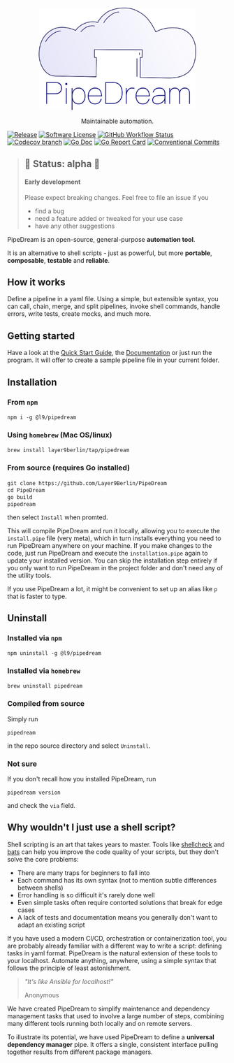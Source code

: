 <p align="center">
    <img src="docs/assets/PipeDream.png" width="360" height="234">
    <p align="center">Maintainable automation.</p>
</p>

[![Release](https://img.shields.io/github/v/release/Layer9Berlin/PipeDream.svg?style=for-the-badge)](https://github.com/Layer9Berlin/PipeDream/releases/latest)
[![Software License](https://img.shields.io/badge/license-GPL--3.0-brightgreen.svg?style=for-the-badge)](/LICENSE.txt)
[![GitHub Workflow Status](https://img.shields.io/github/workflow/status/Layer9Berlin/pipedream/PipeDream%20release?style=for-the-badge)](https://github.com/Layer9Berlin/pipedream/actions?query=workflow%3A%22PipeDream+release%22)
[![Codecov branch](https://img.shields.io/codecov/c/github/Layer9Berlin/PipeDream/main.svg?style=for-the-badge)](https://codecov.io/gh/Layer9Berlin/PipeDream)
[![Go Doc](https://img.shields.io/badge/godoc-reference-blue.svg?style=for-the-badge)](http://godoc.org/github.com/Layer9Berlin/pipedream)
[![Go Report Card](https://goreportcard.com/badge/github.com/Layer9Berlin/pipedream?style=for-the-badge)](https://goreportcard.com/report/github.com/Layer9Berlin/pipedream)
[![Conventional Commits](https://img.shields.io/badge/Conventional%20Commits-1.0.0-yellow.svg?style=for-the-badge)](https://conventionalcommits.org)

>## 🚧 Status: alpha 🚧
>#### Early development
> Please expect breaking changes. Feel free to file an issue if you
> - find a bug
> - need a feature added or tweaked for your use case
> - have any other suggestions

PipeDream is an open-source, general-purpose **automation tool**.

It is an alternative to shell scripts - just as powerful, but more **portable**, **composable**, **testable** and **reliable**.

## How it works

Define a pipeline in a yaml file. Using a simple, but extensible syntax, you can call, chain, merge, and split pipelines, invoke shell commands, handle errors, write tests, create mocks, and much more.

## Getting started

Have a look at the [Quick Start Guide](./docs/quick-start), the [Documentation](./cmd) or just run the program. It will offer to create a sample pipeline file in your current folder.

## Installation

### From `npm`

```
npm i -g @l9/pipedream
```

### Using `homebrew` (Mac OS/linux)

```
brew install layer9berlin/tap/pipedream
```

### From source (requires Go installed)

```
git clone https://github.com/Layer9Berlin/PipeDream
cd PipeDream
go build
pipedream
```
then select `Install` when promted.

This will compile PipeDream and run it locally, allowing you to execute the `install.pipe` file (very meta), which in turn installs everything you need to run PipeDream anywhere on your machine. If you make changes to the code, just run PipeDream and execute the `installation.pipe` again to update your installed version. You can skip the installation step entirely if you only want to run PipeDream in the project folder and don't need any of the utility tools.

If you use PipeDream a lot, it might be convenient to set up an alias like `p` that is faster to type.

## Uninstall

### Installed via `npm`

```
npm uninstall -g @l9/pipedream
```

### Installed via `homebrew`

```
brew uninstall pipedream
```

### Compiled from source

Simply run

```
pipedream
```

in the repo source directory and select `Uninstall`.

### Not sure

If you don't recall how you installed PipeDream, run

```
pipedream version
```

and check the `via` field.

## Why wouldn't I just use a shell script?

Shell scripting is an art that takes years to master. Tools like [shellcheck](https://github.com/koalaman/shellcheck) and [bats](https://github.com/bats-core/bats-core) can help you improve the code quality of your scripts, but they don't solve the core problems:
- There are many traps for beginners to fall into
- Each command has its own syntax (not to mention subtle differences between shells)
- Error handling is so difficult it's rarely done well
- Even simple tasks often require contorted solutions that break for edge cases
- A lack of tests and documentation means you generally don't want to adapt an existing script

If you have used a modern CI/CD, orchestration or containerization tool, you are probably already familiar with a different way to write a script: defining tasks in yaml format. PipeDream is the natural extension of these tools to your localhost. Automate anything, anywhere, using a simple syntax that follows the principle of least astonishment.

> _"It's like Ansible for localhost!"_
>
> Anonymous

We have created PipeDream to simplify maintenance and dependency management tasks that used to involve a large number of steps, combining many different tools running both locally and on remote servers.

To illustrate its potential, we have used PipeDream to define a **universal dependency manager** pipe. It offers a single, consistent interface pulling together results from different package managers.
